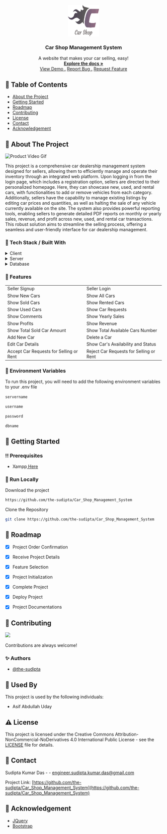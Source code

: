 <br/>
<div align="center">
<a href="#">
<img src="https://raw.githubusercontent.com/the-sudipta/Car_Shop_Management_System/main/DOCUMENTATIONS/images/Car%20Shop%20Management%20System.png" alt="Logo" width="100" height="100">
</a>
<h3 align="center">Car Shop Management System</h3>
<p align="center">
A website that makes your car selling, easy!
<br/>
<a href="https://github.com/the-sudipta/Car_Shop_Management_System/raw/main/DOCUMENTATIONS/Project_Manual_Car_Shop_Management_System.pdf" download>
    <strong>Explore the docs »</strong>
</a>

<br/>
<a href="https://car-shop-management-system.sudiptakumar.com">View Demo .</a>  
<a href="https://github.com/the-sudipta/Car_Shop_Management_System/issues">Report Bug .</a>
<a href="https://github.com/the-sudipta/Car_Shop_Management_System/issues">Request Feature</a>
</p>
</div>

## :notebook_with_decorative_cover: Table of Contents

- [About the Project](#star2-about-the-project)
- [Getting Started](#toolbox-getting-started)
- [Roadmap](#compass-roadmap)
- [Contributing](#wave-contributing)
- [License](#warning-license)
- [Contact](#handshake-contact)
- [Acknowledgement](#gem-acknowledgement)

 ## :star2: About The Project

![Product Video Gif](https://github.com/the-sudipta/Car_Shop_Management_System/blob/main/DOCUMENTATIONS/images/Car%20Shop%20Management%20System.gif?raw=true)

This project is a comprehensive car dealership management system designed for sellers, allowing them to 
efficiently manage and operate their inventory through an integrated web platform. Upon logging in from the 
login page, which includes a registration option, sellers are directed to their personalized homepage. Here, 
they can showcase new, used, and rental cars, with functionalities to add or remove vehicles from each category. 
Additionally, sellers have the capability to manage existing listings by editing car prices and quantities, as 
well as halting the sale of any vehicle currently available on the site. The system also provides powerful 
reporting tools, enabling sellers to generate detailed PDF reports on monthly or yearly sales, revenue, and 
profit across new, used, and rental car transactions. This robust solution aims to streamline the selling 
process, offering a seamless and user-friendly interface for car dealership management.


### :hammer: Tech Stack / Built With

<details> 
  <summary>Client</summary> 
  <ul>
    <li><a href="https://developer.mozilla.org/en-US/docs/Web/HTML">HTML</a></li>
    <li><a href="https://developer.mozilla.org/en-US/docs/Web/CSS">CSS</a></li>
    <li><a href="https://developer.mozilla.org/en-US/docs/Web/JavaScript">JavaScript</a></li>
  </ul> 
</details>

<details> 
  <summary>Server</summary> 
  <ul>
    <li><a href="https://www.php.net/">PHP</a></li>
  </ul> 
</details>

<details> 
  <summary>Database</summary> 
  <ul>
    <li><a href="https://www.mysql.com/">MySQL</a></li>
  </ul> 
</details>

### :dart: Features

<div align="center">
  <table>
    <tr>
      <td>Seller Signup</td>
      <td>Seller Login</td>
    </tr>
    <tr>
      <td>Show New Cars</td>
      <td>Show All Cars</td>
    </tr>
    <tr>
      <td>Show Sold Cars</td>
      <td>Show Rented Cars</td>
    </tr>
    <tr>
      <td>Show Used Cars</td>
      <td>Show Car Requests</td>
    </tr>
    <tr>
      <td>Show Comments</td>
      <td>Show Yearly Sales</td>
    </tr>
    <tr>
      <td>Show Profits</td>
      <td>Show Revenue</td>
    </tr>
    <tr>
      <td>Show Total Sold Car Amount</td>
      <td>Show Total Available Cars Number</td>
    </tr>
    <tr>
      <td>Add New Car</td>
      <td>Delete a Car</td>
    </tr>
    <tr>
      <td>Edit Car Details</td>
      <td>Show Car's Availability and Status</td>
    </tr>
    <tr>
      <td>Accept Car Requests for Selling or Rent</td>
      <td>Reject Car Requests for Selling or Rent</td>
    </tr>
  </table>
</div>



### :key: Environment Variables
To run this project, you will need to add the following environment variables to your .env file

`servername`


`username`


`password`


`dbname`


## :toolbox: Getting Started

### :bangbang: Prerequisites

- Xampp<a href="https://www.apachefriends.org/download.html"> Here</a>

### :running: Run Locally

Download the project

```bash
https://github.com/the-sudipta/Car_Shop_Management_System
```

Clone the Repository
```bash
git clone https://github.com/the-sudipta/Car_Shop_Management_System
```



## :compass: Roadmap


* [x] Project Order Confirmation
* [x] Receive Project Details
* [x] Feature Selection
* [x] Project Initialization
* [x] Complete Project
* [x] Deploy Project
* [x] Project Documentations


## :wave: Contributing

<a href="https://github.com/the-sudipta/Car_Shop_Management_System/graphs/contributors"> <img src="https://contrib.rocks/image?repo=Louis3797/awesome-readme-template" /> </a>

Contributions are always welcome!

### :sparkles: Authors
- [@the-sudipta](https://www.github.com/the-sudipta)

## :busts_in_silhouette: Used By

This project is used by the following individuals:

- Asif Abdullah Uday


## :warning: License

This project is licensed under the Creative Commons Attribution-NonCommercial-NoDerivatives 4.0 International Public License - see the [LICENSE](LICENSE) file for details.

## :handshake: Contact

Sudipta Kumar Das - - engineer.sudipta.kumar.das@gmail.com

Project Link: [https://github.com/the-sudipta/Car_Shop_Management_System](https://github.com/the-sudipta/Car_Shop_Management_System)

## :gem: Acknowledgement
- [JQuery](https://jquery.com/)
- [Bootstrap](https://getbootstrap.com/)